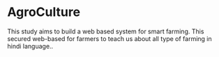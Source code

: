 # AgroCulture
This study aims to build a web based system for smart farming. This  secured web-based for farmers to teach us about all type of farming in hindi language..
